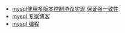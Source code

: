 * [mysql使用多版本控制协议实现,保证强一致性](https://draveness.me/database-concurrency-control)
* [mysql 专家博客](http://hedengcheng.com/)
* [mysql 编程](mysql编程)